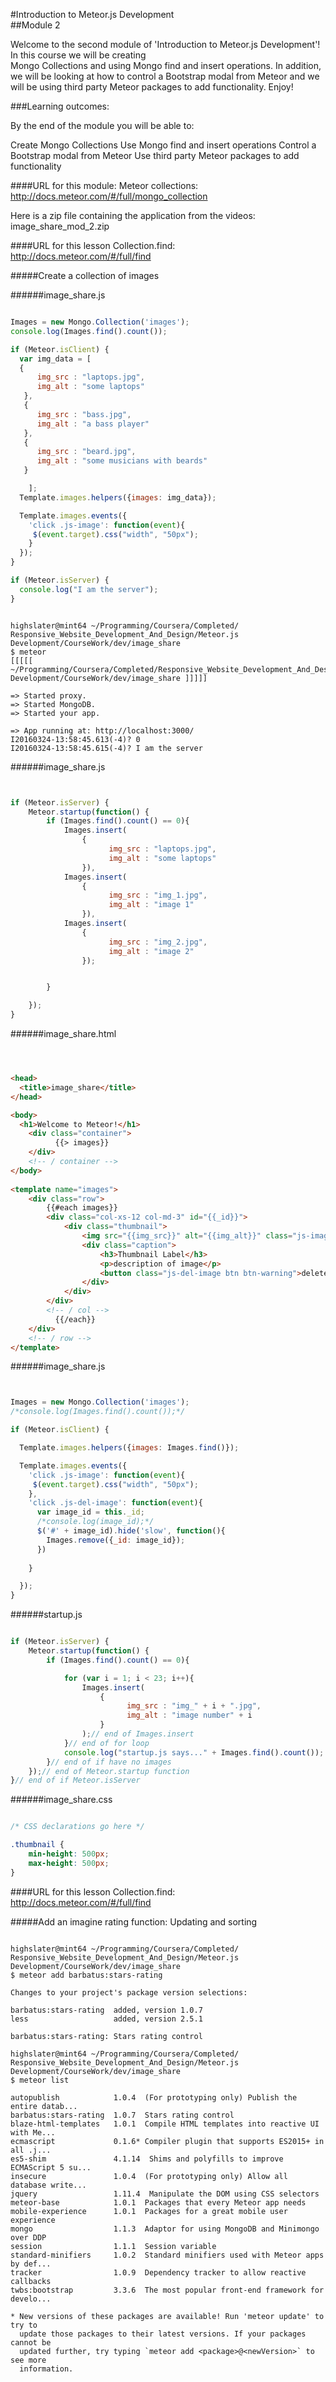 #Introduction to Meteor.js Development  
##Module 2

Welcome to the second module of 'Introduction to Meteor.js Development'! In this course we will be creating  
Mongo Collections and using Mongo find and insert operations. In addition, we will be looking at how to control a Bootstrap modal from Meteor and we will be using third party Meteor packages to add functionality. Enjoy!

###Learning outcomes:

By the end of the module you will be able to:

Create Mongo Collections
Use Mongo find and insert operations
Control a Bootstrap modal from Meteor
Use third party Meteor packages to add functionality

####URL for this module: 
Meteor collections:  
http://docs.meteor.com/#/full/mongo_collection

Here is a zip file containing the application from the videos:
image_share_mod_2.zip

####URL for this lesson
Collection.find:  
http://docs.meteor.com/#/full/find

#####Create a collection of images

######image_share.js

```JavaScript

Images = new Mongo.Collection('images');
console.log(Images.find().count());

if (Meteor.isClient) {
  var img_data = [
  {
      img_src : "laptops.jpg",
      img_alt : "some laptops"
   },
   {
      img_src : "bass.jpg",
      img_alt : "a bass player"
   },
   {
      img_src : "beard.jpg",
      img_alt : "some musicians with beards"
   }

    ];
  Template.images.helpers({images: img_data});

  Template.images.events({
    'click .js-image': function(event){
     $(event.target).css("width", "50px");
    }
  });
}

if (Meteor.isServer) {
  console.log("I am the server");
}

```

```Console

highslater@mint64 ~/Programming/Coursera/Completed/
Responsive_Website_Development_And_Design/Meteor.js Development/CourseWork/dev/image_share 
$ meteor
[[[[[ ~/Programming/Coursera/Completed/Responsive_Website_Development_And_Design/Meteor.js
Development/CourseWork/dev/image_share ]]]]]

=> Started proxy.                             
=> Started MongoDB.                           
=> Started your app.                          

=> App running at: http://localhost:3000/
I20160324-13:58:45.613(-4)? 0
I20160324-13:58:45.615(-4)? I am the server

```

######image_share.js

```JavaScript


if (Meteor.isServer) {
    Meteor.startup(function() {
        if (Images.find().count() == 0){
            Images.insert(
                {
                      img_src : "laptops.jpg",
                      img_alt : "some laptops"
                }),
            Images.insert(
                {
                      img_src : "img_1.jpg",
                      img_alt : "image 1"
                }),
            Images.insert(
                {
                      img_src : "img_2.jpg",
                      img_alt : "image 2"
                });


        }

    });
}

```

######image_share.html

```HTML



<head>
  <title>image_share</title>
</head>

<body>
  <h1>Welcome to Meteor!</h1>
    <div class="container">
          {{> images}}
    </div>
    <!-- / container -->
</body>
        
<template name="images">
    <div class="row">
        {{#each images}}
        <div class="col-xs-12 col-md-3" id="{{_id}}">
            <div class="thumbnail">
                <img src="{{img_src}}" alt="{{img_alt}}" class="js-image"/>
                <div class="caption">
                    <h3>Thumbnail Label</h3>
                    <p>description of image</p>
                    <button class="js-del-image btn btn-warning">delete</button>
                </div>
            </div>
        </div>
        <!-- / col -->
          {{/each}}
    </div>
    <!-- / row -->
</template>

```

######image_share.js 

```JavaScript


Images = new Mongo.Collection('images');
/*console.log(Images.find().count());*/

if (Meteor.isClient) {

  Template.images.helpers({images: Images.find()});

  Template.images.events({
    'click .js-image': function(event){
     $(event.target).css("width", "50px");
    },
    'click .js-del-image': function(event){
      var image_id = this._id;
      /*console.log(image_id);*/
      $('#' + image_id).hide('slow', function(){
        Images.remove({_id: image_id});
      })
      
    }

  });
}

```
######startup.js 

```JavaScript

if (Meteor.isServer) {
    Meteor.startup(function() {
        if (Images.find().count() == 0){

            for (var i = 1; i < 23; i++){
                Images.insert(
                    {
                          img_src : "img_" + i + ".jpg",
                          img_alt : "image number" + i
                    }
                );// end of Images.insert
            }// end of for loop
            console.log("startup.js says..." + Images.find().count());
        }// end of if have no images
    });// end of Meteor.startup function
}// end of if Meteor.isServer

```

######image_share.css

```CSS

/* CSS declarations go here */

.thumbnail {
    min-height: 500px;
    max-height: 500px;
}

```

####URL for this lesson
Collection.find:  
http://docs.meteor.com/#/full/find

#####Add an imagine rating function: Updating and sorting

```Console

highslater@mint64 ~/Programming/Coursera/Completed/
Responsive_Website_Development_And_Design/Meteor.js Development/CourseWork/dev/image_share 
$ meteor add barbatus:stars-rating
                                              
Changes to your project's package version selections:
                                              
barbatus:stars-rating  added, version 1.0.7   
less                   added, version 2.5.1
                                         
barbatus:stars-rating: Stars rating control  

highslater@mint64 ~/Programming/Coursera/Completed/
Responsive_Website_Development_And_Design/Meteor.js Development/CourseWork/dev/image_share 
$ meteor list

autopublish            1.0.4  (For prototyping only) Publish the entire datab...
barbatus:stars-rating  1.0.7  Stars rating control
blaze-html-templates   1.0.1  Compile HTML templates into reactive UI with Me...
ecmascript             0.1.6* Compiler plugin that supports ES2015+ in all .j...
es5-shim               4.1.14  Shims and polyfills to improve ECMAScript 5 su...
insecure               1.0.4  (For prototyping only) Allow all database write...
jquery                 1.11.4  Manipulate the DOM using CSS selectors
meteor-base            1.0.1  Packages that every Meteor app needs
mobile-experience      1.0.1  Packages for a great mobile user experience
mongo                  1.1.3  Adaptor for using MongoDB and Minimongo over DDP
session                1.1.1  Session variable
standard-minifiers     1.0.2  Standard minifiers used with Meteor apps by def...
tracker                1.0.9  Dependency tracker to allow reactive callbacks
twbs:bootstrap         3.3.6  The most popular front-end framework for develo...
                                           
* New versions of these packages are available! Run 'meteor update' to try to
  update those packages to their latest versions. If your packages cannot be
  updated further, try typing `meteor add <package>@<newVersion>` to see more
  information.

```
